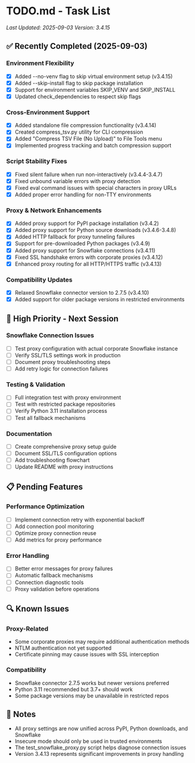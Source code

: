 # TODO.md - Task List
*Last Updated: 2025-09-03*
*Version: 3.4.15*

## ✅ Recently Completed (2025-09-03)

### Environment Flexibility
- [x] Added --no-venv flag to skip virtual environment setup (v3.4.15)
- [x] Added --skip-install flag to skip package installation
- [x] Support for environment variables SKIP_VENV and SKIP_INSTALL
- [x] Updated check_dependencies to respect skip flags

### Cross-Environment Support
- [x] Added standalone file compression functionality (v3.4.14)
- [x] Created compress_tsv.py utility for CLI compression
- [x] Added "Compress TSV File (No Upload)" to File Tools menu
- [x] Implemented progress tracking and batch compression support

### Script Stability Fixes
- [x] Fixed silent failure when run non-interactively (v3.4.4-3.4.7)
- [x] Fixed unbound variable errors with proxy detection
- [x] Fixed eval command issues with special characters in proxy URLs
- [x] Added proper error handling for non-TTY environments

### Proxy & Network Enhancements  
- [x] Added proxy support for PyPI package installation (v3.4.2)
- [x] Added proxy support for Python source downloads (v3.4.6-3.4.8)
- [x] Added HTTP fallback for proxy tunneling failures
- [x] Support for pre-downloaded Python packages (v3.4.9)
- [x] Added proxy support for Snowflake connections (v3.4.11)
- [x] Fixed SSL handshake errors with corporate proxies (v3.4.12)
- [x] Enhanced proxy routing for all HTTP/HTTPS traffic (v3.4.13)

### Compatibility Updates
- [x] Relaxed Snowflake connector version to 2.7.5 (v3.4.10)
- [x] Added support for older package versions in restricted environments

## 🚀 High Priority - Next Session

### Snowflake Connection Issues
- [ ] Test proxy configuration with actual corporate Snowflake instance
- [ ] Verify SSL/TLS settings work in production
- [ ] Document proxy troubleshooting steps
- [ ] Add retry logic for connection failures

### Testing & Validation  
- [ ] Full integration test with proxy environment
- [ ] Test with restricted package repositories
- [ ] Verify Python 3.11 installation process
- [ ] Test all fallback mechanisms

### Documentation
- [ ] Create comprehensive proxy setup guide
- [ ] Document SSL/TLS configuration options
- [ ] Add troubleshooting flowchart
- [ ] Update README with proxy instructions

## 📋 Pending Features

### Performance Optimization
- [ ] Implement connection retry with exponential backoff
- [ ] Add connection pool monitoring
- [ ] Optimize proxy connection reuse
- [ ] Add metrics for proxy performance

### Error Handling
- [ ] Better error messages for proxy failures
- [ ] Automatic fallback mechanisms
- [ ] Connection diagnostic tools
- [ ] Proxy validation before operations

## 🔍 Known Issues

### Proxy-Related
- Some corporate proxies may require additional authentication methods
- NTLM authentication not yet supported
- Certificate pinning may cause issues with SSL interception

### Compatibility
- Snowflake connector 2.7.5 works but newer versions preferred
- Python 3.11 recommended but 3.7+ should work
- Some package versions may be unavailable in restricted repos

## 📝 Notes

- All proxy settings are now unified across PyPI, Python downloads, and Snowflake
- Insecure mode should only be used in trusted environments
- The test_snowflake_proxy.py script helps diagnose connection issues
- Version 3.4.13 represents significant improvements in proxy handling
